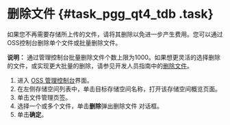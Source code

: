 # 删除文件 {#task_pgg_qt4_tdb .task}

如果您不再需要存储所上传的文件，请将其删除以免进一步产生费用。您可以通过OSS控制台删除单个文件或批量删除文件。

**说明：** 通过管理控制台批量删除文件个数上限为1000。如果想更灵活的选择删除的文件，或实现更大批量的删除，请参见开发人员指南中的[删除文件](../cn.zh-CN/开发指南/管理文件/删除对象.md#)。

1.   进入 [OSS 管理控制台](https://oss.console.aliyun.com/)界面。 
2.   在左侧存储空间列表中，单击目标存储空间名称，打开该存储空间概览页面。 
3.   单击文件管理页签。 
4.   选择一个或多个文件，单击**删除**弹出删除文件 对话框。 
5.   单击**确定**。 

